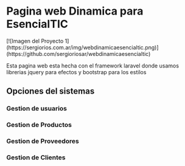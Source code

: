 <h1>Pagina web Dinamica para EsencialTIC</h1>
[![Imagen del Proyecto 1](https://sergiorios.com.ar/img/webdinamicaesencialtic.png)](https://github.com/sergioriosar/webdinamicaesencialtic)
<p>Esta pagina web esta hecha con el framework laravel donde usamos librerias jquery para efectos y bootstrap para los estilos</p>
<h2>Opciones del sistemas</h2>
<h3>Gestion de usuarios</h3>
<h3>Gestion de Productos</h3>
<h3>Gestion de Proveedores</h3>
<h3>Gestion de Clientes</h3>
